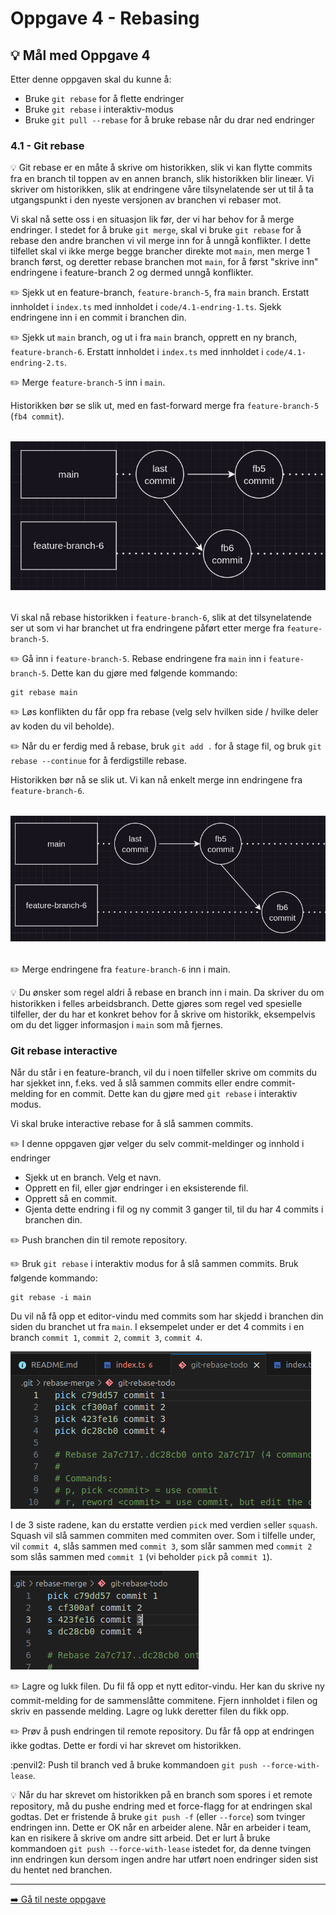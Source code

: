 # Oppgave 4 - Rebasing

## :bulb: Mål med Oppgave 4

Etter denne oppgaven skal du kunne å:

- Bruke `git rebase` for å flette endringer
- Bruke `git rebase` i interaktiv-modus
- Bruke `git pull --rebase` for å bruke rebase når du drar ned endringer

### 4.1 - Git rebase

:bulb: Git rebase er en måte å skrive om historikken, slik vi kan flytte commits fra en branch til toppen av en annen branch, slik historikken blir lineær. Vi skriver om historikken, slik at endringene våre tilsynelatende ser ut til å ta utgangspunkt i den nyeste versjonen av branchen vi rebaser mot. 

Vi skal nå sette oss i en situasjon lik før, der vi har behov for å merge endringer. I stedet for å bruke `git merge`, skal vi bruke `git rebase` for å rebase den andre branchen vi vil merge inn for å unngå konflikter. I dette tilfellet skal vi ikke merge begge brancher direkte mot `main`, men merge 1 branch først, og deretter rebase branchen mot `main`, for å først "skrive inn" endringene i feature-branch 2 og dermed unngå konflikter.

:pencil2: Sjekk ut en feature-branch, `feature-branch-5`, fra `main` branch. Erstatt innholdet i `index.ts` med innholdet i `code/4.1-endring-1.ts`. Sjekk endringene inn i en commit i branchen din.

:pencil2: Sjekk ut `main` branch, og ut i fra `main` branch, opprett en ny branch, `feature-branch-6`. Erstatt innholdet i `index.ts` med innholdet i `code/4.1-endring-2.ts`.

:pencil2: Merge `feature-branch-5` inn i `main`.

Historikken bør se slik ut, med en fast-forward merge fra `feature-branch-5` (`fb4 commit`). 

<div style="text-align: center; margin-top: 2rem; margin-bottom: 2rem;">
  <img src="../images/4-first-merge.png" width="750">
</div>

Vi skal nå rebase historikken i `feature-branch-6`, slik at det tilsynelatende ser ut som vi har branchet ut fra endringene påført etter merge fra `feature-branch-5`.

:pencil2: Gå inn i `feature-branch-5`. Rebase endringene fra `main` inn i `feature-branch-5`. Dette kan du gjøre med følgende kommando:

```
git rebase main
```

:pencil2: Løs konflikten du får opp fra rebase (velg selv hvilken side / hvilke deler av koden du vil beholde). 

:pencil2: Når du er ferdig med å rebase, bruk `git add .` for å stage fil, og bruk `git rebase --continue` for å ferdigstille rebase. 

Historikken bør nå se slik ut. Vi kan nå enkelt merge inn endringene fra `feature-branch-6`. 

<div style="text-align: center; margin-top: 2rem; margin-bottom: 2rem;">
  <img src="../images/4-post-rebase.png" width="800">
</div>

:pencil2: Merge endringene fra `feature-branch-6` inn i main.

:bulb: Du ønsker som regel aldri å rebase en branch inn i main. Da skriver du om historikken i felles arbeidsbranch. Dette gjøres som regel ved spesielle tilfeller, der du har et konkret behov for å skrive om historikk, eksempelvis om du det ligger informasjon i `main` som må fjernes. 

### Git rebase interactive

Når du står i en feature-branch, vil du i noen tilfeller skrive om commits du har sjekket inn, f.eks. ved å slå sammen commits eller endre commit-melding for en commit. Dette kan du gjøre med `git rebase` i interaktiv modus.

Vi skal bruke interactive rebase for å slå sammen commits. 

:pencil2: I denne oppgaven gjør velger du selv commit-meldinger og innhold i endringer
- Sjekk ut en branch. Velg et navn.
- Opprett en fil, eller gjør endringer i en eksisterende fil.
- Opprett så en commit.
- Gjenta dette endring i fil og ny commit 3 ganger til, til du har 4 commits i branchen din. 

:pencil2: Push branchen din til remote repository.

:pencil2: Bruk `git rebase` i interaktiv modus for å slå sammen commits. Bruk følgende kommando:
```
git rebase -i main
```
Du vil nå få opp et editor-vindu med commits som har skjedd i branchen din siden du branchet ut fra `main`. I eksempelet under er det 4 commits i en branch `commit 1`, `commit 2`, `commit 3`, `commit 4`. 

![alt text](image.png)

I de 3 siste radene, kan du erstatte verdien `pick` med verdien `s`eller `squash`. Squash vil slå sammen commiten med commiten over. Som i tilfelle under, vil `commit 4`, slås sammen med `commit 3`, som slår sammen med `commit 2` som slås sammen med `commit 1` (vi beholder `pick` på `commit 1`).

![alt text](image-1.png)

:pencil2: Lagre og lukk filen. Du fil få opp et nytt editor-vindu. Her kan du skrive ny commit-melding for de sammenslåtte commitene. Fjern innholdet i filen og skriv en passende melding. Lagre og lukk deretter filen du fikk opp.

:pencil2: Prøv å push endringen til remote repository. Du får få opp at endringen ikke godtas. Dette er fordi vi har skrevet om historikken.

:penvil2: Push til branch ved å bruke kommandoen `git push --force-with-lease`.

:bulb: Når du har skrevet om historikken på en branch som spores i et remote repository, må du pushe endring med et force-flagg for at endringen skal godtas. Det er fristende å bruke `git push -f` (eller `--force`) som tvinger endringen inn. Dette er OK når en arbeider alene. Når en arbeider i team, kan en risikere å skrive om andre sitt arbeid. Det er lurt å bruke kommandoen `git push --force-with-lease` istedet for, da denne tvingen inn endringen kun dersom ingen andre har utført noen endringer siden sist du hentet ned branchen. 


---

[:arrow_right: Gå til neste oppgave](../oppgave-5/README.md)
